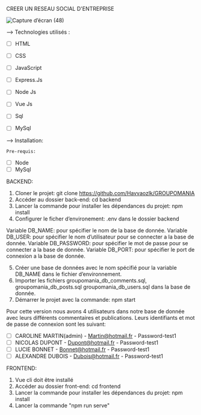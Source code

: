 CREER UN RESEAU SOCIAL D'ENTREPRISE

![Capture d’écran (48)](https://user-images.githubusercontent.com/87432576/158770260-8697eefd-2e7a-460b-9b36-8e14c4a28ebd.png)

--> Technologies utilisés :
 - [ ] HTML
 - [ ] CSS
 - [ ] JavaScript
 - [ ] Express.Js
 - [ ] Node Js
 - [ ] Vue Js
 - [ ] Sql
 - [ ] MySql


    
--> Installation:
    
    Pre-requis:
- [ ] Node
- [ ] MySql

BACKEND:

1. Cloner le projet: git clone https://github.com/Havvaozlk/GROUPOMANIA
2. Accéder au dossier back-end: cd backend
3. Lancer la commande pour installer les dépendances du projet: npm install
4. Configurer le ficher d’environement: .env dans le dossier backend

Variable DB_NAME: pour spécifier le nom de la base de donnée.
Variable DB_USER: pour spécifier le nom d’utilisateur pour se connecter a la base de donnée.
Variable DB_PASSWORD: pour spécifier le mot de passe pour se connecter a la base de donnée.
Variable DB_PORT: pour spécifier le port de connexion a la base de donnée.

5. Créer une base de données avec le nom spécifié pour la variable DB_NAME dans le fichier d’environnement.
6. Importer les fichiers groupomania_db_comments.sql, groupomania_db_posts.sql groupomania_db_users.sql dans la base de donnée.
7. Démarrer le projet avec la commande: npm start

Pour cette version nous avons 4 utilisateurs dans notre base de donnée avec leurs différents commentaires et publications.
Leurs identifiants et mot de passe de connexion sont les suivant:
- [ ] CAROLINE MARTIN(admin) - Martin@hotmail.fr - Password-test1
- [ ] NICOLAS DUPONT - Dupont@hotmail.fr - Password-test1
- [ ] LUCIE BONNET - Bonnet@hotmail.fr - Password-test1
- [ ] ALEXANDRE DUBOIS - Dubois@hotmail.fr - Password-test1
    
 FRONTEND:
 1. Vue cli doit être installé
 2. Accéder au dossier front-end: cd frontend
 3. Lancer la commande pour installer les dépendances du projet: npm install
 4. Lancer la commande "npm run serve"

